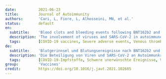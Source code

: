```yaml
---
date:          2021-06-23
title:         Journal of Autoimmunity
authors:       'Cari, L, Fiore, L, Alhosseini, MN, et al.'
status:        default
en:
  subtitle:    'Blood clots and bleeding events following BNT162b2 and ChAdOx1 nCoV-19 vaccine: An analysis of European data'
  description: 'The involvement of viruses and SARS-CoV-2 in autoimmune diseases is well known. The recent demonstration that ChAdOx1 nCoV-19 Covid-19 (AstraZeneca) vaccine (ChA) favors the production of anti-platelet factor 4 (anti-PF4) antibodies, blood clots, and thrombocytopenia raises the question of whether other anti-CoViD-19 vaccines favor the same patterns of events. We assessed the frequency of severe adverse events (SAEs) documented in the EudraVigilance European database up to April 16, 2021 related to thrombocytopenia, bleeding, and blood clots in recipients of ChA compared to that of recipients of the BNT162b2 Covid-19 (Pfizer/BioNTech) vaccine (BNT). ChA administration was associated with a much higher frequency of SAEs in each AE Reaction Group as compared with that elicited by BNT. When considering AEs caused by thrombocytopenia, bleeding and blood clots, we observed 33 and 151 SAEs/1 million doses in BNT and ChA recipients, respectively. When considering patients with AEs related to cerebral/splanchnic venous thrombosis, and/or thrombocytopenia, we documented 4 and 30 SAEs and 0.4 and 4.8 deaths/1 million doses for BNT and ChA recipients, respectively. The highest risk following ChA vaccination is in young people and, likely, women of reproductive age, as suggested by hypothesized scenarios. In conclusion, the immune reaction promoted by ChA vaccine may lead to not only thrombocytopenia and cerebral/splanchnic venous thrombosis but also other thrombotic and thromboembolic SAEs. These events are not favored by BNT vaccine. Our study may help in the evaluation of the benefit/risk profile of the ChA vaccine considering the epidemic curve present in a country.'
  tags:        [COVID-19 vaccines, Severe adverse events, Venous thrombosis, Thrombocytopenia, Risk factors]
de:
  subtitle:    'Blutgerinnsel und Blutungsereignisse nach BNT162b2 und ChAdOx1 nCoV-19-Impfstoff: Eine Analyse der europäischen Daten'
  description: 'Die Beteiligung von Viren und SARS-CoV-2 an Autoimmunkrankheiten ist allgemein bekannt. Der jüngste Nachweis, dass der Impfstoff ChAdOx1 nCoV-19 Covid-19 (AstraZeneca) die Bildung von Antikörpern gegen den Thrombozytenfaktor 4 (Anti-PF4), Blutgerinnsel und Thrombozytopenie begünstigt, wirft die Frage auf, ob andere Anti-CoViD-19-Impfstoffe die gleichen Ereignismuster begünstigen. Wir untersuchten die Häufigkeit von schwerwiegenden unerwünschten Ereignissen (SAEs), die in der europäischen EudraVigilance-Datenbank bis zum 16. April 2021 im Zusammenhang mit Thrombozytopenie, Blutungen und Blutgerinnseln bei Empfängern von ChA dokumentiert wurden, im Vergleich zu Empfängern des Impfstoffs BNT162b2 Covid-19 (Pfizer/BioNTech) (BNT). Die Verabreichung von ChA war mit einer wesentlich höheren Häufigkeit von SAEs in jeder AE-Reaktionsgruppe verbunden als die von BNT hervorgerufene. Betrachtet man die durch Thrombozytopenie, Blutungen und Blutgerinnsel verursachten SUEs, so wurden bei BNT- und ChA-Empfängern 33 bzw. 151 SUEs/1 Million Dosen beobachtet. Bei Patienten mit Nebenwirkungen im Zusammenhang mit zerebraler/planchialer Venenthrombose und/oder Thrombozytopenie dokumentierten wir 4 bzw. 30 SUEs und 0,4 bzw. 4,8 Todesfälle/1 Million Dosen bei BNT- und ChA-Empfängern. Das höchste Risiko nach einer ChA-Impfung besteht bei jungen Menschen und wahrscheinlich auch bei Frauen im gebärfähigen Alter, wie die angenommenen Szenarien vermuten lassen. Zusammenfassend lässt sich sagen, dass die durch den ChA-Impfstoff ausgelöste Immunreaktion nicht nur zu Thrombozytopenie und zerebralen/planchialen Venenthrombosen, sondern auch zu anderen thrombotischen und thromboembolischen SAEs führen kann. Diese Ereignisse werden durch den BNT-Impfstoff nicht begünstigt. Unsere Studie kann bei der Bewertung des Nutzen-Risiko-Profils des ChA-Impfstoffs unter Berücksichtigung der epidemischen Kurve in einem Land hilfreich sein.' 
  tags:        [COVID-19-Impfstoffe, Schwere unerwünschte Ereignisse, Venöse Thrombose, Thrombozytopenie, Risikofaktoren]
group:         'Vaccines'
credit:        https://doi.org/10.1016/j.jaut.2021.102685
---
```

